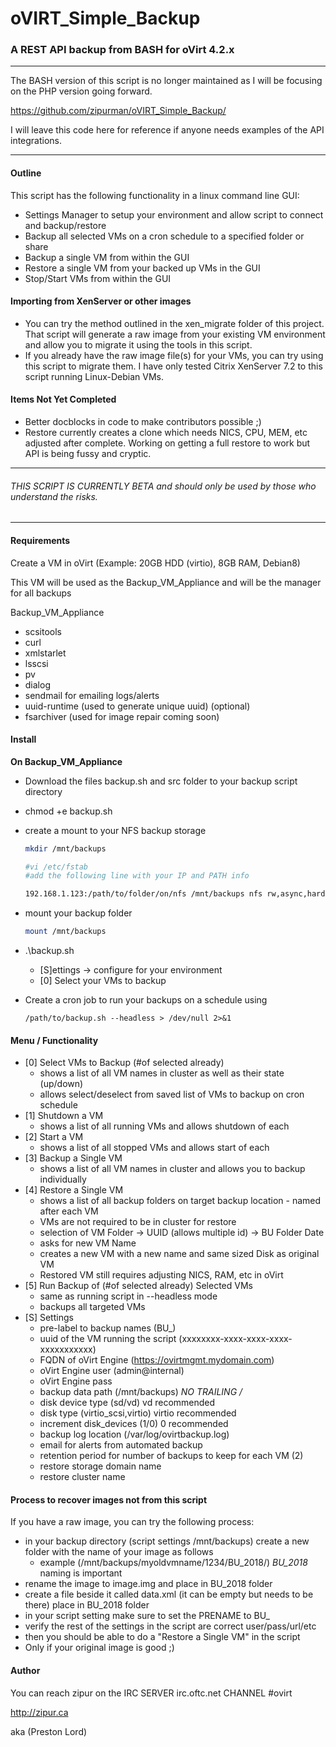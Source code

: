 # oVIRT_Simple_Backup

### A REST API backup from BASH for oVirt 4.2.x

- - - - 

The BASH version of this script is no longer maintained as I will be focusing on the PHP version going forward.

https://github.com/zipurman/oVIRT_Simple_Backup/

I will leave this code here for reference if anyone needs examples of the API integrations.

- - - - 

#### Outline

This script has the following functionality in a linux command line GUI:
 - Settings Manager to setup your environment and allow script to connect and backup/restore
 - Backup all selected VMs on a cron schedule to a specified folder or share
 - Backup a single VM from within the GUI
 - Restore a single VM from your backed up VMs in the GUI
 - Stop/Start VMs from within the GUI
 
#### Importing from XenServer or other images
 - You can try the method outlined in the xen_migrate folder of this project. That script will generate a raw image from your existing VM environment and allow you to migrate it using the tools in this script.
 - If you already have the raw image file(s) for your VMs, you can try using this script to migrate them. I have only tested Citrix XenServer 7.2 to this script running Linux-Debian VMs.
 
#### Items Not Yet Completed
 - Better docblocks in code to make contributors possible ;)
 - Restore currently creates a clone which needs NICS, CPU, MEM, etc adjusted after complete. Working on getting a full restore to work but API is being fussy and cryptic.
---

###### THIS SCRIPT IS CURRENTLY BETA and should only be used by those who understand the risks. 

---

#### Requirements

Create a VM in oVirt (Example: 20GB HDD (virtio), 8GB RAM, Debian8)

This VM will be used as the Backup_VM_Appliance and will be the manager for all backups

Backup_VM_Appliance
 - scsitools
 - curl
 - xmlstarlet
 - lsscsi
 - pv
 - dialog
 - sendmail for emailing logs/alerts
 - uuid-runtime (used to generate unique uuid) (optional)
 - fsarchiver (used for image repair coming soon)

#### Install

**On Backup_VM_Appliance**

 - Download the files backup.sh and src folder to your backup script directory
 
 - chmod +e backup.sh
  
 - create a mount to your NFS backup storage
    ```bash
    mkdir /mnt/backups
    
    #vi /etc/fstab 
    #add the following line with your IP and PATH info
 
    192.168.1.123:/path/to/folder/on/nfs /mnt/backups nfs rw,async,hard,intr,noexec 0 0
    ```
 - mount your backup folder<br>
    ```bash
    mount /mnt/backups
    ```

 - .\backup.sh 
    - [S]ettings -> configure for your environment
    - [0] Select your VMs to backup

 - Create a cron job to run your backups on a schedule using 
    ```
    /path/to/backup.sh --headless > /dev/null 2>&1
    ```

#### Menu / Functionality
 - [0] Select VMs to Backup (#of selected already)
   - shows a list of all VM names in cluster as well as their state (up/down)
   - allows select/deselect from saved list of VMs to backup on cron schedule
 - [1] Shutdown a VM
   - shows a list of all running VMs and allows shutdown of each
 - [2] Start a VM
   - shows a list of all stopped VMs and allows start of each
 - [3] Backup a Single VM
   - shows a list of all VM names in cluster and allows you to backup individually
 - [4] Restore a Single VM
   - shows a list of all backup folders on target backup location - named after each VM
   - VMs are not required to be in cluster for restore
   - selection of VM Folder -> UUID (allows multiple id) -> BU Folder Date
   - asks for new VM Name
   - creates a new VM with a new name and same sized Disk as original VM
   - Restored VM still requires adjusting NICS, RAM, etc in oVirt  
 - [5] Run Backup of (#of selected already) Selected VMs
   - same as running script in --headless mode
   - backups all targeted VMs
 - [S] Settings
   - pre-label to backup names (BU_)
   - uuid of the VM running the script (xxxxxxxx-xxxx-xxxx-xxxx-xxxxxxxxxxx)
   - FQDN of oVirt Engine (https://ovirtmgmt.mydomain.com)
   - oVirt Engine user (admin@internal)
   - oVirt Engine pass
   - backup  data path (/mnt/backups) *NO TRAILING /*
   - disk device type (sd/vd) vd recommended
   - disk type (virtio_scsi,virtio) virtio recommended
   - increment disk_devices (1/0) 0 recommended
   - backup log location (/var/log/ovirtbackup.log)
   - email for alerts from automated backup
   - retention period for number of backups to keep for each VM (2) 
   - restore storage domain name
   - restore cluster name


#### Process to recover images not from this script

If you have a raw image, you can try the following process:
 - in your backup directory (script settings /mnt/backups) create a new folder with the name of your image as follows
    - example (/mnt/backups/myoldvmname/1234/BU_2018/) *BU_2018* naming is important
 - rename the image to image.img and place in BU_2018 folder
 - create a file beside it called data.xml (it can be empty but needs to be there) place in BU_2018 folder
 - in your script setting make sure to set the PRENAME to BU_
 - verify the rest of the settings in the script are correct user/pass/url/etc
 - then you should be able to do a "Restore a Single VM" in the script
 - Only if your original image is good ;)


#### Author

You can reach zipur on the IRC SERVER irc.oftc.net CHANNEL #ovirt

http://zipur.ca

aka (Preston Lord)

